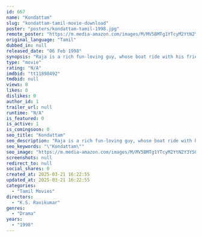 ```yaml
---
id: 667
name: "Kondattam"
slug: "kondattam-tamil-movie-download"
poster: "posters/kondattam-tamil-1998.jpg"
remote_poster: "https://m.media-amazon.com/images/M/MV5BMTg1YTcyM2YtN2Y3YS00MjQ2LWIyY2YtOTdmMjVjNTQyZWNmXkEyXkFqcGdeQXVyOTk3NTc2MzE@._V1_SX300.jpg"
original_language: "Tamil"
dubbed_in: null
released_date: "06 Feb 1998"
synopsis: "Raja is a rich fun-loving guy, whose boat ride with his friends turns tragic after his friends die in an accident. Raja is heart-broken after his fiancee holds him responsible for his friends' death."
type: "movie"
rating: "N/A"
imdbid: "tt11898492"
tmdbid: null
views: 0
likes: 0
dislikes: 0
author_id: 1
trailer_url: null
runtime: "N/A"
is_featured: 0
is_active: 1
is_comingsoon: 0
seo_title: "Kondattam"
seo_description: "Raja is a rich fun-loving guy, whose boat ride with his friends turns tragic after his friends die in an accident. Raja is heart-broken after his fiancee holds him responsible for his friends' death."
seo_keywords: "\"Kondattam\""
seo_image: "https://m.media-amazon.com/images/M/MV5BMTg1YTcyM2YtN2Y3YS00MjQ2LWIyY2YtOTdmMjVjNTQyZWNmXkEyXkFqcGdeQXVyOTk3NTc2MzE@._V1_SX300.jpg"
screenshots: null
redirect_to: null
social_shares: 0
created_at: 2025-03-21 16:22:55
updated_at: 2025-03-21 16:22:55
categories:
  - "Tamil Movies"
directors:
  - "K.S. Ravikumar"
genres:
  - "Drama"
years:
  - "1998"
---
```

